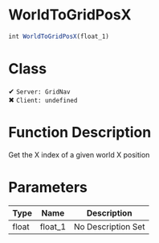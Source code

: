 # WorldToGridPosX
```js	
int WorldToGridPosX(float_1)
```
# Class
✔ `Server: GridNav`  
✖ `Client: undefined`  

# Function Description
Get the X index of a given world X position
# Parameters
Type|Name|Description
--|--|--
float|float_1|No Description Set
